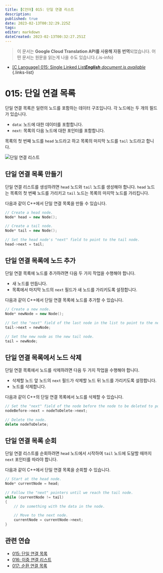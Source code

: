 ```yaml
---
title: [C언어] 015: 단일 연결 리스트
description: 
published: true
date: 2023-02-13T00:32:29.225Z
tags: 
editor: markdown
dateCreated: 2023-02-13T00:32:27.251Z
---
```


> 이 문서는 **Google Cloud Translation API를 사용해 자동 번역**되었습니다.
어떤 문서는 원문을 읽는게 나을 수도 있습니다.{.is-info}



- [[C Language] 015: Single Linked List***English** document is available*](/en/Knowledge-base/Algorithm/c-language-015-single-linked-list)
{.links-list}


# 015: 단일 연결 목록

단일 연결 목록은 일련의 노드를 포함하는 데이터 구조입니다. 각 노드에는 두 개의 필드가 있습니다.

- `data`: 노드에 대한 데이터를 포함합니다.
- `next`: 목록의 다음 노드에 대한 포인터를 포함합니다.

목록의 첫 번째 노드를 `head` 노드라고 하고 목록의 마지막 노드를 `tail` 노드라고 합니다.

![단일 연결 리스트](https://i.imgur.com/kTGiukN.png)

## 단일 연결 목록 만들기

단일 연결 리스트를 생성하려면 `head` 노드와 `tail` 노드를 생성해야 합니다. `head` 노드는 목록의 첫 번째 노드를 가리키고 `tail` 노드는 목록의 마지막 노드를 가리킵니다.

다음과 같이 C++에서 단일 연결 목록을 만들 수 있습니다.

```c++
// Create a head node.
Node* head = new Node();
 
// Create a tail node.
Node* tail = new Node();
 
// Set the head node's "next" field to point to the tail node.
head->next = tail;
```

## 단일 연결 목록에 노드 추가

단일 연결 목록에 노드를 추가하려면 다음 두 가지 작업을 수행해야 합니다.

- 새 노드를 만듭니다.
- 목록에서 마지막 노드의 `next` 필드가 새 노드를 가리키도록 설정합니다.

다음과 같이 C++에서 단일 연결 목록에 노드를 추가할 수 있습니다.

```c++
// Create a new node.
Node* newNode = new Node();
 
// Set the "next" field of the last node in the list to point to the new node.
tail->next = newNode;
 
// Set the new node as the new tail node.
tail = newNode;
```

## 단일 연결 목록에서 노드 삭제

단일 연결 목록에서 노드를 삭제하려면 다음 두 가지 작업을 수행해야 합니다.

- 삭제할 노드 앞 노드의 `next` 필드가 삭제할 노드 뒤 노드를 가리키도록 설정합니다.
- 노드를 삭제합니다.

다음과 같이 C++의 단일 연결 목록에서 노드를 삭제할 수 있습니다.

```c++
// Set the "next" field of the node before the node to be deleted to point to the node after the node to be deleted.
nodeBefore->next = nodeToDelete->next;
 
// Delete the node.
delete nodeToDelete;
```

## 단일 연결 목록 순회

단일 연결 리스트를 순회하려면 `head` 노드에서 시작하여 `tail` 노드에 도달할 때까지 `next` 포인터를 따라야 합니다.

다음과 같이 C++에서 단일 연결 목록을 순회할 수 있습니다.

```c++
// Start at the head node.
Node* currentNode = head;
 
// Follow the "next" pointers until we reach the tail node.
while (currentNode != tail)
{
    // Do something with the data in the node.
 
    // Move to the next node.
    currentNode = currentNode->next;
}
```

## 관련 연습

- [015: 단일 연결 목록](https://github.com/egis/data-structures/tree/master/015-single-linked-list)
- [016: 이중 연결 리스트](https://github.com/egis/data-structures/tree/master/016-double-linked-list)
- [017: 순환 연결 목록](https://github.com/egis/data-structures/tree/master/017-circular-linked-list)